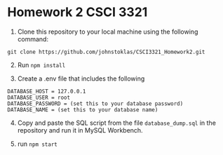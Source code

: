 # Homework 2 CSCI 3321
  
1. Clone this repository to your local machine using the following command:

 ```
 git clone https://github.com/johnstoklas/CSCI3321_Homework2.git
```

2. Run ```npm install ```

4. Create a .env file that includes the following
```
DATABASE_HOST = 127.0.0.1
DATABASE_USER = root
DATABASE_PASSWORD = (set this to your database password)
DATABASE_NAME = (set this to your database name)
```

4. Copy and paste the SQL script from the file ``` database_dump.sql ``` in the repository and run it in MySQL Workbench.

5. run ``` npm start ```





